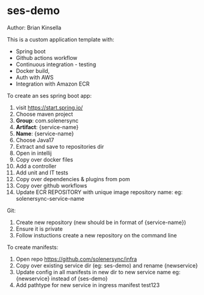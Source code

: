 # ses-demo
Author: Brian Kinsella

This is a custom application template with: 
- Spring boot
- Github actions workflow
- Continuous integration - testing
- Docker build, 
- Auth with AWS
- Integration with Amazon ECR


To create an ses spring boot app:
1. visit https://start.spring.io/
2. Choose maven project
3. <b>Group</b>: com.solenersync
4. <b>Artifact</b>: {service-name}
5. <b>Name</b>: {service-name}
6. Choose Java17
7. Extract and save to repositories dir
8. Open in intellij
9. Copy over docker files
10. Add a controller
11. Add unit and IT tests
12. Copy over dependencies & plugins from pom
13. Copy over github workflows
14. Update ECR REPOSITORY with unique image repository name: eg: solenersync-service-name

Git:
1. Create new repository (new should be in format of {service-name})
2. Ensure it is private
3. Follow instuctions create a new repository on the command line

To create manifests:
1. Open repo https://github.com/solenersync/infra
2. Copy over existing service dir (eg: ses-demo) and rename {newservice}
3. Update config in all manifests in new dir to new service name eg: {newservice} instead of {ses-demo}
4. Add pathtype for new service in ingress manifest
test123
